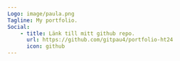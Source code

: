```yaml
---
Logo: image/paula.png
Tagline: My portfolio.
Social:
    - title: Länk till mitt github repo.
      url: https://github.com/gitpau4/portfolio-ht24
      icon: github
---
```

